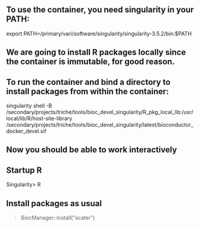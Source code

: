 ## To use the container, you need singularity in your PATH:

export PATH=/primary/vari/software/singularity/singularity-3.5.2/bin:$PATH

## We are going to install R packages locally since the container is immutable, for good reason.

## To run the container and bind a directory to install packages from within the container:

singularity shell -B /secondary/projects/triche/tools/bioc_devel_singularity/R_pkg_local_lib:/usr/local/lib/R/host-site-library /secondary/projects/triche/tools/bioc_devel_singularity/latest/bioconductor_docker_devel.sif

## Now you should be able to work interactively

## Startup R
Singularity> R

## Install packages as usual
>BiocManager::install("scater")
